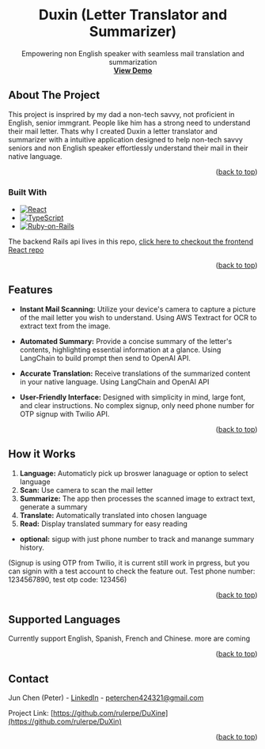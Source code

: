 
<a name="readme-top"></a>

<br />
<div align="center">

<h1 align="center">Duxin (Letter Translator and Summarizer)</h3>

  <p align="center">
    Empowering non English speaker with seamless mail translation and summarization
    <br />
    <a href="https://www.duxinapp.com"><strong>View Demo</strong></a>
  </p>
</div>


<!-- ABOUT THE PROJECT -->
## About The Project

This project is insprired by my dad a non-tech savvy, not proficient in English, senior immgrant. People like him has a strong need to understand their mail letter. Thats why I created Duxin a letter translator and summarizer with a intuitive application designed to help non-tech savvy seniors and non English speaker effortlessly understand their mail in their native language.

<p align="right">(<a href="#readme-top">back to top</a>)</p>



### Built With

* [![React][React.js]][React-url]
* [![TypeScript][TypeScript]][TypeScript-url]
* [![Ruby-on-Rails][Ruby-on-Rails]][Ruby-on-Rails-url]

The backend Rails api lives in this repo, [click here to checkout the frontend React repo](https://github.com/rulerpe/DuXin-Frontend)

<p align="right">(<a href="#readme-top">back to top</a>)</p>

## Features

- **Instant Mail Scanning:** Utilize your device's camera to capture a picture of the mail letter you wish to understand. Using AWS Textract for OCR to extract text from the image.

- **Automated Summary:** Provide a concise summary of the letter's contents, highlighting essential information at a glance. Using LangChain to build prompt then send to OpenAI API.

- **Accurate Translation:** Receive translations of the summarized content in your native language. Using LangChain and OpenAI API

- **User-Friendly Interface:** Designed with simplicity in mind, large font, and clear instructions. No complex signup, only need phone number for OTP signup with Twilio API.

<p align="right">(<a href="#readme-top">back to top</a>)</p>

## How it Works
1. **Language:** Automaticly pick up broswer lanaguage or option to select language
2. **Scan:** Use camera to scan the mail letter
3. **Summarize:** The app then processes the scanned image to extract text, generate a summary
4. **Translate:** Automatically translated into chosen language
5. **Read:** Display translated summary for easy reading
- **optional:** sigup with just phone number to track and manange summary history.

(Signup is using OTP from Twilio, it is current still work in prgress, but you can signin with a test account to check the feature out. Test phone number: 1234567890, test otp code: 123456)

<p align="right">(<a href="#readme-top">back to top</a>)</p>

## Supported Languages
Currently support English, Spanish, French and Chinese. more are coming

<p align="right">(<a href="#readme-top">back to top</a>)</p>

## Contact

Jun Chen (Peter) - [LinkedIn](https://www.linkedin.com/in/jun-peter-chen-189399117/) - peterchen424321@gmail.com

Project Link: [https://github.com/rulerpe/DuXine](https://github.com/rulerpe/DuXin)

<p align="right">(<a href="#readme-top">back to top</a>)</p>


<!-- MARKDOWN LINKS & IMAGES -->
<!-- https://www.markdownguide.org/basic-syntax/#reference-style-links -->
[contributors-shield]: https://img.shields.io/github/contributors/github_username/repo_name.svg?style=for-the-badge
[contributors-url]: https://github.com/github_username/repo_name/graphs/contributors
[forks-shield]: https://img.shields.io/github/forks/github_username/repo_name.svg?style=for-the-badge
[forks-url]: https://github.com/github_username/repo_name/network/members
[stars-shield]: https://img.shields.io/github/stars/github_username/repo_name.svg?style=for-the-badge
[stars-url]: https://github.com/github_username/repo_name/stargazers
[issues-shield]: https://img.shields.io/github/issues/github_username/repo_name.svg?style=for-the-badge
[issues-url]: https://github.com/github_username/repo_name/issues
[license-shield]: https://img.shields.io/github/license/github_username/repo_name.svg?style=for-the-badge
[license-url]: https://github.com/github_username/repo_name/blob/master/LICENSE.txt
[linkedin-shield]: https://img.shields.io/badge/-LinkedIn-black.svg?style=for-the-badge&logo=linkedin&colorB=555
[linkedin-url]: https://linkedin.com/in/linkedin_username
[product-screenshot]: images/screenshot.png
[Next.js]: https://img.shields.io/badge/next.js-000000?style=for-the-badge&logo=nextdotjs&logoColor=white
[Next-url]: https://nextjs.org/
[React.js]: https://img.shields.io/badge/React-20232A?style=for-the-badge&logo=react&logoColor=61DAFB
[React-url]: https://reactjs.org/
[TypeScript]: https://img.shields.io/badge/TypeScript-3178C6?style=for-the-badge&logo=TypeScript&logoColor=FFF
[TypeScript-url]: https://www.typescriptlang.org/
[Ruby-on-Rails]: https://img.shields.io/badge/Ruby_on_Rails-CC0000?style=for-the-badge&logo=ruby-on-rails&logoColor=white
[Ruby-on-Rails-url]: https://rubyonrails.org/
[Angular.io]: https://img.shields.io/badge/Angular-DD0031?style=for-the-badge&logo=angular&logoColor=white
[Angular-url]: https://angular.io/
[Svelte.dev]: https://img.shields.io/badge/Svelte-4A4A55?style=for-the-badge&logo=svelte&logoColor=FF3E00
[Svelte-url]: https://svelte.dev/
[Laravel.com]: https://img.shields.io/badge/Laravel-FF2D20?style=for-the-badge&logo=laravel&logoColor=white
[Laravel-url]: https://laravel.com
[Bootstrap.com]: https://img.shields.io/badge/Bootstrap-563D7C?style=for-the-badge&logo=bootstrap&logoColor=white
[Bootstrap-url]: https://getbootstrap.com
[JQuery.com]: https://img.shields.io/badge/jQuery-0769AD?style=for-the-badge&logo=jquery&logoColor=white
[JQuery-url]: https://jquery.com 